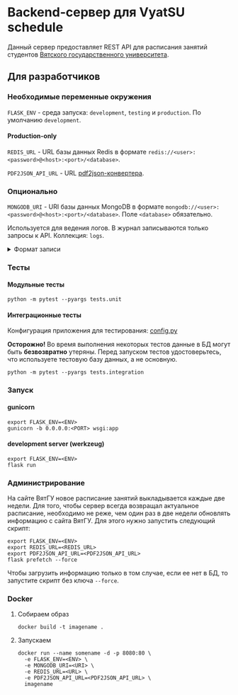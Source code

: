 # Backend-сервер для VyatSU schedule

Данный сервер предоставляет REST API для расписания занятий студентов 
[Вятского государственного университета](https://www.vyatsu.ru).

## Для разработчиков

### Необходимые переменные окружения

`FLASK_ENV` - среда запуска: `development`, `testing` и `production`. По 
умолчанию `development`.

#### Production-only
`REDIS_URL` - URL базы данных Redis в формате 
`redis://<user>:<password>@<host>:<port>/<database>`.

`PDF2JSON_API_URL` - URL [pdf2json-конвертера](https://github.com/alirzaev/vyatsu-schedule-pdf2json).

### Опционально

`MONGODB_URI` - URI базы данных MongoDB в формате 
`mongodb://<user>:<password>@<host>:<port>/<database>`. 
Поле `<database>` обязательно.

Используется для ведения логов. В журнал записываются только запросы к API. 
Коллекция: `logs`.

<details>
<summary>Формат записи</summary>

```json
{
    "path": "<full URL path, string>",
    "useragent": "<user agent, string>",
    "date": "<timestamp of request, date>",
    "status": "<response status code, number>"
}
```
</details>

### Тесты

#### Модульные тесты

`python -m pytest --pyargs tests.unit`

#### Интеграционные тесты

Конфигурация приложения для тестирования: [config.py](config.py)

**Осторожно!** Во время выполнения некоторых тестов данные в БД могут быть 
**безвозвратно** утеряны. 
Перед запуском тестов удостоверьтесь, что используете тестовую базу данных, а не 
основную.

`python -m pytest --pyargs tests.integration`

### Запуск 

#### gunicorn

```shell script
export FLASK_ENV=<ENV>
gunicorn -b 0.0.0.0:<PORT> wsgi:app
```

#### development server (werkzeug)

```shell script
export FLASK_ENV=<ENV>
flask run
```

### Администрирование

На сайте ВятГУ новое расписание занятий выкладывается каждые две недели. Для того, 
чтобы сервер всегда возвращал актуальное расписание, необходимо не реже, чем 
один раз в две недели обновлять информацию с сайта ВятГУ. Для этого нужно запустить 
следующий скрипт:

```shell script
export FLASK_ENV=<ENV>
export REDIS_URL=<REDIS_URL>
export PDF2JSON_API_URL=<PDF2JSON_API_URL>
flask prefetch --force
```

Чтобы загрузить информацию только в том случае, если ее нет в БД, то 
запустите скрипт без ключа `--force`.

### Docker

1. Собираем образ

   ```
   docker build -t imagename .
   ```

2. Запускаем
   
   ```
   docker run --name somename -d -p 8080:80 \
     -e FLASK_ENV=<ENV> \
     -e MONGODB_URI=<URI> \
     -e REDIS_URL=<URL> \
     -e PDF2JSON_API_URL=<PDF2JSON_API_URL> \
     imagename
   ```
